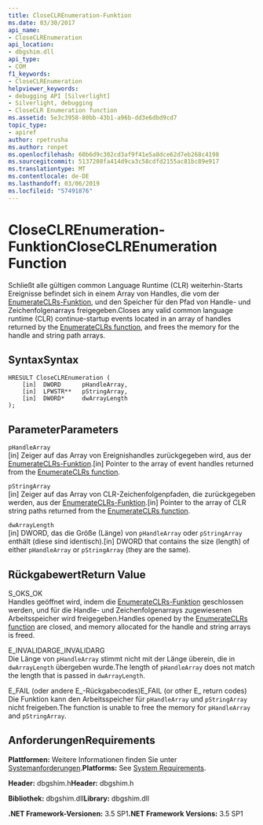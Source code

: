 ```yaml
---
title: CloseCLREnumeration-Funktion
ms.date: 03/30/2017
api_name:
- CloseCLREnumeration
api_location:
- dbgshim.dll
api_type:
- COM
f1_keywords:
- CloseCLREnumeration
helpviewer_keywords:
- debugging API [Silverlight]
- Silverlight, debugging
- CloseCLR Enumeration function
ms.assetid: 5e3c3958-80bb-43b1-a96b-dd3e6dbd9cd7
topic_type:
- apiref
author: rpetrusha
ms.author: ronpet
ms.openlocfilehash: 60b6d9c302cd3af9f41e5a8dce62d7eb268c4198
ms.sourcegitcommit: 5137208fa414d9ca3c58cdfd2155ac81bc89e917
ms.translationtype: MT
ms.contentlocale: de-DE
ms.lasthandoff: 03/06/2019
ms.locfileid: "57491876"
---
```

# <a name="closeclrenumeration-function"></a><span data-ttu-id="3646a-102">CloseCLREnumeration-Funktion</span><span class="sxs-lookup"><span data-stu-id="3646a-102">CloseCLREnumeration Function</span></span>
<span data-ttu-id="3646a-103">Schließt alle gültigen common Language Runtime (CLR) weiterhin-Starts Ereignisse befindet sich in einem Array von Handles, die vom der [EnumerateCLRs-Funktion](../../../../docs/framework/unmanaged-api/debugging/enumerateclrs-function.md), und den Speicher für den Pfad von Handle- und Zeichenfolgenarrays freigegeben.</span><span class="sxs-lookup"><span data-stu-id="3646a-103">Closes any valid common language runtime (CLR) continue-startup events located in an array of handles returned by the [EnumerateCLRs function](../../../../docs/framework/unmanaged-api/debugging/enumerateclrs-function.md), and frees the memory for the handle and string path arrays.</span></span>  
  
## <a name="syntax"></a><span data-ttu-id="3646a-104">Syntax</span><span class="sxs-lookup"><span data-stu-id="3646a-104">Syntax</span></span>  
  
```  
HRESULT CloseCLREnumeration (  
    [in]  DWORD      pHandleArray,  
    [in]  LPWSTR**   pStringArray,  
    [in]  DWORD*     dwArrayLength  
);  
```  
  
## <a name="parameters"></a><span data-ttu-id="3646a-105">Parameter</span><span class="sxs-lookup"><span data-stu-id="3646a-105">Parameters</span></span>  
 `pHandleArray`  
 <span data-ttu-id="3646a-106">[in] Zeiger auf das Array von Ereignishandles zurückgegeben wird, aus der [EnumerateCLRs-Funktion](../../../../docs/framework/unmanaged-api/debugging/enumerateclrs-function.md).</span><span class="sxs-lookup"><span data-stu-id="3646a-106">[in] Pointer to the array of event handles returned from the [EnumerateCLRs function](../../../../docs/framework/unmanaged-api/debugging/enumerateclrs-function.md).</span></span>  
  
 `pStringArray`  
 <span data-ttu-id="3646a-107">[in] Zeiger auf das Array von CLR-Zeichenfolgenpfaden, die zurückgegeben werden, aus der [EnumerateCLRs-Funktion](../../../../docs/framework/unmanaged-api/debugging/enumerateclrs-function.md).</span><span class="sxs-lookup"><span data-stu-id="3646a-107">[in] Pointer to the array of CLR string paths returned from the [EnumerateCLRs function](../../../../docs/framework/unmanaged-api/debugging/enumerateclrs-function.md).</span></span>  
  
 `dwArrayLength`  
 <span data-ttu-id="3646a-108">[in] DWORD, das die Größe (Länge) von `pHandleArray` oder `pStringArray` enthält (diese sind identisch).</span><span class="sxs-lookup"><span data-stu-id="3646a-108">[in] DWORD that contains the size (length) of either `pHandleArray` or `pStringArray` (they are the same).</span></span>  
  
## <a name="return-value"></a><span data-ttu-id="3646a-109">Rückgabewert</span><span class="sxs-lookup"><span data-stu-id="3646a-109">Return Value</span></span>  
 <span data-ttu-id="3646a-110">S_OK</span><span class="sxs-lookup"><span data-stu-id="3646a-110">S_OK</span></span>  
 <span data-ttu-id="3646a-111">Handles geöffnet wird, indem die [EnumerateCLRs-Funktion](../../../../docs/framework/unmanaged-api/debugging/enumerateclrs-function.md) geschlossen werden, und für die Handle- und Zeichenfolgenarrays zugewiesenen Arbeitsspeicher wird freigegeben.</span><span class="sxs-lookup"><span data-stu-id="3646a-111">Handles opened by the [EnumerateCLRs function](../../../../docs/framework/unmanaged-api/debugging/enumerateclrs-function.md) are closed, and memory allocated for the handle and string arrays is freed.</span></span>  
  
 <span data-ttu-id="3646a-112">E_INVALIDARG</span><span class="sxs-lookup"><span data-stu-id="3646a-112">E_INVALIDARG</span></span>  
 <span data-ttu-id="3646a-113">Die Länge von `pHandleArray` stimmt nicht mit der Länge überein, die in `dwArrayLength` übergeben wurde.</span><span class="sxs-lookup"><span data-stu-id="3646a-113">The length of `pHandleArray` does not match the length that is passed in `dwArrayLength`.</span></span>  
  
 <span data-ttu-id="3646a-114">E_FAIL (oder andere E_-Rückgabecodes)</span><span class="sxs-lookup"><span data-stu-id="3646a-114">E_FAIL (or other E_ return codes)</span></span>  
 <span data-ttu-id="3646a-115">Die Funktion kann den Arbeitsspeicher für `pHandleArray` und `pStringArray` nicht freigeben.</span><span class="sxs-lookup"><span data-stu-id="3646a-115">The function is unable to free the memory for `pHandleArray` and `pStringArray`.</span></span>  
  
## <a name="requirements"></a><span data-ttu-id="3646a-116">Anforderungen</span><span class="sxs-lookup"><span data-stu-id="3646a-116">Requirements</span></span>  
 <span data-ttu-id="3646a-117">**Plattformen:** Weitere Informationen finden Sie unter [Systemanforderungen](../../../../docs/framework/get-started/system-requirements.md).</span><span class="sxs-lookup"><span data-stu-id="3646a-117">**Platforms:** See [System Requirements](../../../../docs/framework/get-started/system-requirements.md).</span></span>  
  
 <span data-ttu-id="3646a-118">**Header:** dbgshim.h</span><span class="sxs-lookup"><span data-stu-id="3646a-118">**Header:** dbgshim.h</span></span>  
  
 <span data-ttu-id="3646a-119">**Bibliothek:** dbgshim.dll</span><span class="sxs-lookup"><span data-stu-id="3646a-119">**Library:** dbgshim.dll</span></span>  
  
 <span data-ttu-id="3646a-120">**.NET Framework-Versionen:** 3.5 SP1</span><span class="sxs-lookup"><span data-stu-id="3646a-120">**.NET Framework Versions:** 3.5 SP1</span></span>
